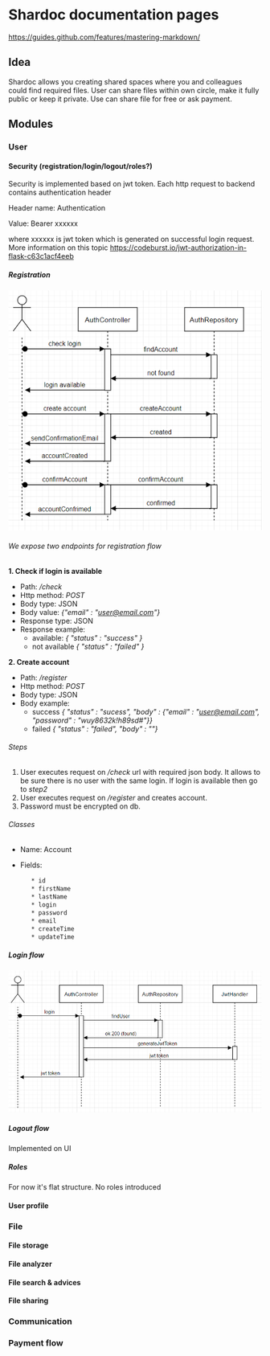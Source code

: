 # Shardoc documentation pages

https://guides.github.com/features/mastering-markdown/

## Idea
Shardoc allows you creating shared spaces 
where you and colleagues could find required
files.
User can share files within own circle,
 make it fully public or keep it private.
Use can share file for free or ask payment.

## Modules

### User

#### Security (registration/login/logout/roles?)

Security is implemented based on jwt token.
Each http request to backend 
contains authentication header

Header name: Authentication

Value: Bearer xxxxxx

where xxxxxx is jwt token 
which is generated on successful 
login request. More information on this topic https://codeburst.io/jwt-authorization-in-flask-c63c1acf4eeb

##### Registration
![Registration flow sequence diagram](https://github.com/shardoc/shardoc.github.io/blob/dev/images/registration.png)

###### We expose two endpoints for registration flow

**1. Check if login is available**
   * Path: */check*
   * Http method: *POST*
   * Body type: JSON
   * Body value: *{"email" : "user@email.com"}*
   * Response type: JSON
   * Response example: 
      * available: *{ "status" : "success" }*
      * not available *{ "status" : "failed" }*
   
**2. Create account**
   * Path: */register*
   * Http method: *POST*
   * Body type: JSON
   * Body example: 
      * success *{ "status" : "sucess", "body" : {"email" : "user@email.com", "password" : "wuy8632k!h89sd#"}}*
      * failed  *{ "status" : "failed", "body" : ""}*
   
###### Steps
1. User executes request on */check* url 
with required json body. 
It allows to be sure there is no user 
with the same login. If login is available 
then go to *step2*
2. User executes request on */register* 
and creates account. 
3. Password must be encrypted on db.

###### Classes
  * Name: Account
  * Fields:

           * id 
           * firstName
           * lastName
           * login
           * password
           * email
           * createTime
           * updateTime

##### Login flow
![Login flow sequence diagram](https://github.com/shardoc/shardoc.github.io/blob/dev/images/login.png)
##### Logout flow
Implemented on UI
##### Roles
For now it's flat structure. No roles introduced

#### User profile

### File

#### File storage

#### File analyzer

#### File search & advices

#### File sharing

### Communication

### Payment flow
